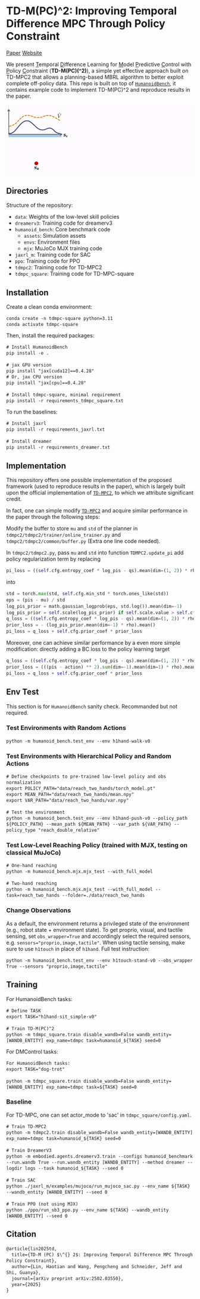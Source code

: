 # TD-M(PC)^2: Improving Temporal Difference MPC Through Policy Constraint

[Paper](https://arxiv.org/abs/2502.03550) [Website](https://darthutopian.github.io/tdmpc_square/)

We present <u>T</u>emporal <u>D</u>ifference Learning for <u>M</u>odel <u>P</u>redictive <u>C</u>ontrol with <u>P</u>olicy <u>C</u>onstraint (<strong>TD-M(PC)\(^2\)</strong>), a simple yet effective approach built on TD-MPC2 that allows a planning-based MBRL algorithm to better exploit complete off-policy data. This repo is built on top of <a href="https://humanoid-bench.github.io" target="_blank"><code>HumanoidBench</code></a>, it contains example code to implement TD-M(PC)^2 and reproduce results in the paper.

![image](demo.gif)


## Directories
Structure of the repository:
* `data`: Weights of the low-level skill policies
* `dreamerv3`: Training code for dreamerv3
* `humanoid_bench`: Core benchmark code
    * `assets`: Simulation assets
    * `envs`: Environment files
    * `mjx`: MuJoCo MJX training code
* `jaxrl_m`: Training code for SAC
* `ppo`: Training code for PPO
* `tdmpc2`: Training code for TD-MPC2
* `tdmpc_square`: Training code for TD-MPC-square

## Installation
Create a clean conda environment:
```
conda create -n tdmpc-square python=3.11
conda activate tdmpc-square
```

Then, install the required packages:
```
# Install HumanoidBench
pip install -e .

# jax GPU version
pip install "jax[cuda12]==0.4.28"
# Or, jax CPU version
pip install "jax[cpu]==0.4.28"

# Install tdmpc-square, minimal requirement
pip install -r requirements_tdmpc_square.txt
```

To run the baselines:
```
# Install jaxrl
pip install -r requirements_jaxrl.txt

# Install dreamer
pip install -r requirements_dreamer.txt
```


## Implementation
This repository offers one possible implementation of the proposed framework (used to reproduce results in the paper), which is largely built upon the official implementation of <a href="https://github.com/nicklashansen/tdmpc2" target="_blank"><code>TD-MPC2</code></a>, to which we attribute significant credit. 

In fact, one can simple modify <a href="https://github.com/nicklashansen/tdmpc2" target="_blank"><code>TD-MPC2</code></a> and acquire similar performance in the paper through the following steps:  

Modify the buffer to store `mu` and `std` of the planner in `tdmpc2/tdmpc2/trainer/online_trainer.py` and `tdmpc2/tdmpc2/common/buffer.py` (Extra one line code needed). 

In `tdmpc2/tdmpc2.py`, pass `mu` and `std` into function `TDMPC2.update_pi` add policy regularization term by replacing
```python
pi_loss = ((self.cfg.entropy_coef * log_pis - qs).mean(dim=(1, 2)) * rho).mean()
```
into
```python
std = torch.max(std, self.cfg.min_std * torch.ones_like(std))
eps = (pis - mu) / std
log_pis_prior = math.gaussian_logprob(eps, std.log()).mean(dim=-1)
log_pis_prior = self.scale(log_pis_prior) if self.scale.value > self.cfg.scale_threshold else torch.zeros_like(log_pis_prior)
q_loss = ((self.cfg.entropy_coef * log_pis - qs).mean(dim=(1, 2)) * rho).mean()
prior_loss = - (log_pis_prior.mean(dim=-1) * rho).mean()
pi_loss = q_loss + self.cfg.prior_coef * prior_loss
```
Moreover, one can achieve similar performance by a even more simple modification:
directly adding a BC loss to the policy learning target
```python
q_loss = ((self.cfg.entropy_coef * log_pis - qs).mean(dim=(1, 2)) * rho).mean()
prior_loss = (((pis - action) ** 2).sum(dim=-1).mean(dim=1) * rho).mean()
pi_loss = q_loss + self.cfg.prior_coef * prior_loss
```

## Env Test
This section is for `HumanoidBench` sanity check. Recommanded but not required.

### Test Environments with Random Actions
```
python -m humanoid_bench.test_env --env h1hand-walk-v0
```

### Test Environments with Hierarchical Policy and Random Actions
```
# Define checkpoints to pre-trained low-level policy and obs normalization
export POLICY_PATH="data/reach_two_hands/torch_model.pt"
export MEAN_PATH="data/reach_two_hands/mean.npy"
export VAR_PATH="data/reach_two_hands/var.npy"

# Test the environment
python -m humanoid_bench.test_env --env h1hand-push-v0 --policy_path ${POLICY_PATH} --mean_path ${MEAN_PATH} --var_path ${VAR_PATH} --policy_type "reach_double_relative"
```

### Test Low-Level Reaching Policy (trained with MJX, testing on classical MuJoCo)
```
# One-hand reaching
python -m humanoid_bench.mjx.mjx_test --with_full_model 

# Two-hand reaching
python -m humanoid_bench.mjx.mjx_test --with_full_model --task=reach_two_hands --folder=./data/reach_two_hands
```

### Change Observations
As a default, the environment returns a privileged state of the environment (e.g., robot state + environment state). To get proprio, visual, and tactile sensing, set `obs_wrapper=True` and accordingly select the required sensors, e.g. `sensors="proprio,image,tactile"`. When using tactile sensing, make sure to use `h1touch` in place of `h1hand`.
Full test instruction:
```
python -m humanoid_bench.test_env --env h1touch-stand-v0 --obs_wrapper True --sensors "proprio,image,tactile"
```


## Training
For HumanoidBench tasks:
```
# Define TASK
export TASK="h1hand-sit_simple-v0"

# Train TD-M(PC)^2
python -m tdmpc_square.train disable_wandb=False wandb_entity=[WANDB_ENTITY] exp_name=tdmpc task=humanoid_${TASK} seed=0
```
For DMControl tasks:
```
For HumanoidBench tasks:
export TASK="dog-trot"

python -m tdmpc_square.train disable_wandb=False wandb_entity=[WANDB_ENTITY] exp_name=tdmpc task=${TASK} seed=0
```


### Baseline 

For TD-MPC, one can set actor_mode to 'sac' in `tdmpc_square/config.yaml`.
```
# Train TD-MPC2
python -m tdmpc2.train disable_wandb=False wandb_entity=[WANDB_ENTITY] exp_name=tdmpc task=humanoid_${TASK} seed=0

# Train DreamerV3
python -m embodied.agents.dreamerv3.train --configs humanoid_benchmark --run.wandb True --run.wandb_entity [WANDB_ENTITY] --method dreamer --logdir logs --task humanoid_${TASK} --seed 0

# Train SAC
python ./jaxrl_m/examples/mujoco/run_mujoco_sac.py --env_name ${TASK} --wandb_entity [WANDB_ENTITY] --seed 0

# Train PPO (not using MJX)
python ./ppo/run_sb3_ppo.py --env_name ${TASK} --wandb_entity [WANDB_ENTITY] --seed 0
```


## Citation
```
@article{lin2025td,
  title={TD-M (PC) $\^{} 2$: Improving Temporal Difference MPC Through Policy Constraint},
  author={Lin, Haotian and Wang, Pengcheng and Schneider, Jeff and Shi, Guanya},
  journal={arXiv preprint arXiv:2502.03550},
  year={2025}
}
```